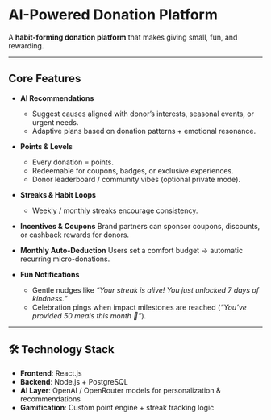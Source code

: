 #  AI-Powered Donation Platform 

A **habit-forming donation platform** that makes giving small, fun, and rewarding.

---

##  Core Features

* **AI Recommendations**

  * Suggest causes aligned with donor’s interests, seasonal events, or urgent needs.
  * Adaptive plans based on donation patterns + emotional resonance.

* **Points & Levels**

  * Every donation = points.
  * Redeemable for coupons, badges, or exclusive experiences.
  * Donor leaderboard / community vibes (optional private mode).

* **Streaks & Habit Loops**

  * Weekly / monthly streaks encourage consistency.

* **Incentives & Coupons**
  Brand partners can sponsor coupons, discounts, or cashback rewards for donors.

* **Monthly Auto-Deduction**
  Users set a comfort budget → automatic recurring micro-donations.

* **Fun Notifications**

  * Gentle nudges like *“Your streak is alive! You just unlocked 7 days of kindness.”*
  * Celebration pings when impact milestones are reached (*“You’ve provided 50 meals this month 🎉”*).

---

## 🛠 Technology Stack

* **Frontend**: React.js
* **Backend**: Node.js + PostgreSQL
* **AI Layer**: OpenAI / OpenRouter models for personalization & recommendations
* **Gamification**: Custom point engine + streak tracking logic
